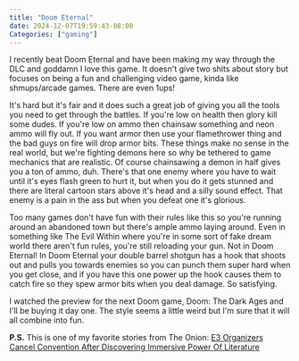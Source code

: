 ```yaml
---
title: "Doom Eternal"
date: 2024-12-07T19:59:43-08:00
Categories: ["gaming"]
---
```


I recently beat Doom Eternal and have been making my way through the DLC and goddamn I love this game. It doesn't give two shits about story but focuses on being a fun and challenging video game, kinda like shmups/arcade games. There are even 1ups!

It's hard but it's fair and it does such a great job of giving you all the tools you need to get through the battles. If you're low on health then glory kill some dudes. If you're low on ammo then chainsaw something and neon ammo will fly out. If you want armor then use your flamethrower thing and the bad guys on fire will drop armor bits. These things make no sense in the real world, but we're fighting demons here so why be tethered to game mechanics that are realistic. Of course chainsawing a demon in half gives you a ton of ammo, duh. There's that one enemy where you have to wait until it's eyes flash green to hurt it, but when you do it gets stunned and there are literal cartoon stars above it's head and a silly sound effect. That enemy is a pain in the ass but when you defeat one it's glorious.

Too many games don't have fun with their rules like this so you're running around an abandoned town but there's ample ammo laying around. Even in something like The Evil Within where you're in some sort of fake dream world there aren't fun rules, you're still reloading your gun. Not in Doom Eternal! In Doom Eternal your double barrel shotgun has a hook that shoots out and pulls you towards enemies so you can punch them super hard when you get close, and if you have this one power up the hook causes them to catch fire so they spew armor bits when you deal damage. So satisfying.

I watched the preview for the next Doom game, Doom: The Dark Ages and I'll be buying it day one. The style seems a little weird but I'm sure that it will all combine into fun.

**P.S.** This is one of my favorite stories from The Onion: [E3 Organizers Cancel Convention After Discovering Immersive Power Of Literature](https://theonion.com/e3-organizers-cancel-convention-after-discovering-immer-1826771462/)
